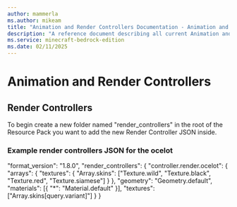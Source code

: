 ```yaml
---
author: mammerla
ms.author: mikeam
title: "Animation and Render Controllers Documentation - Animation and Render Controllers"
description: "A reference document describing all current Animation and Render Controllers"
ms.service: minecraft-bedrock-edition
ms.date: 02/11/2025
---
```


# Animation and Render Controllers

## Render Controllers

To begin create a new folder named "render_controllers" in the root of the Resource Pack you want to add the new Render Controller JSON inside.

### Example render controllers JSON for the ocelot
"format_version": "1.8.0",
"render_controllers": {
  "controller.render.ocelot": {
    "arrays": {
      "textures": {
        "Array.skins": ["Texture.wild", "Texture.black", "Texture.red", "Texture.siamese"]
      }
    },
    "geometry": "Geometry.default",
    "materials": [{ "*": "Material.default" }],
    "textures": ["Array.skins[query.variant]"]
  }
}